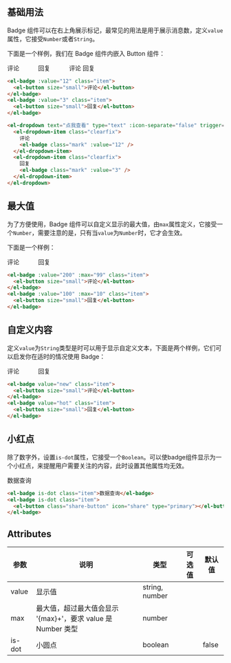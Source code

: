 ## 基础用法
Badge 组件可以在右上角展示标记，最常见的用法是用于展示消息数，定义`value`属性，它接受`Number`或者`String`。

下面是一个样例，我们在 Badge 组件内嵌入 Button 组件：

<el-row>
  <el-col :span="12">
    <el-badge :value="12" class="item">
      <el-button size="small">评论</el-button>
    </el-badge>
    <el-badge :value="3" class="item">
      <el-button size="small">回复</el-button>
    </el-badge>
  </el-col>
  <el-col :span="12">
    <el-dropdown text="点我查看" type="text" :icon-separate="false" trigger="click">
      <el-dropdown-item class="clearfix">
        评论
        <el-badge class="mark" :value="12" />
      </el-dropdown-item>
      <el-dropdown-item class="clearfix">
        回复
        <el-badge class="mark" :value="3" />
      </el-dropdown-item>
    </el-dropdown>
  </el-col>
</el-row>

```html
<el-badge :value="12" class="item">
  <el-button size="small">评论</el-button>
</el-badge>
<el-badge :value="3" class="item">
  <el-button size="small">回复</el-button>
</el-badge>

<el-dropdown text="点我查看" type="text" :icon-separate="false" trigger="click">
  <el-dropdown-item class="clearfix">
    评论
    <el-badge class="mark" :value="12" />
  </el-dropdown-item>
  <el-dropdown-item class="clearfix">
    回复
    <el-badge class="mark" :value="3" />
  </el-dropdown-item>
</el-dropdown>
```

## 最大值
为了方便使用，Badge 组件可以自定义显示的最大值，由`max`属性定义，它接受一个`Number`，需要注意的是，只有当`value`为`Number`时，它才会生效。

下面是一个样例：

<el-row>
  <el-col :span="12">
    <el-badge :value="200" :max="99" class="item">
      <el-button size="small">评论</el-button>
    </el-badge>
    <el-badge :value="100" :max="10" class="item">
      <el-button size="small">回复</el-button>
    </el-badge>
  </el-col>
</el-row>

```html
<el-badge :value="200" :max="99" class="item">
  <el-button size="small">评论</el-button>
</el-badge>
<el-badge :value="100" :max="10" class="item">
  <el-button size="small">回复</el-button>
</el-badge>
```


## 自定义内容

定义`value`为`String`类型是时可以用于显示自定义文本，下面是两个样例，它们可以启发你在适时的情况使用 Badge：


<el-row>
  <el-col :span="12">
    <el-badge value="new" class="item">
      <el-button size="small">评论</el-button>
    </el-badge>
    <el-badge value="hot" class="item">
      <el-button size="small">回复</el-button>
    </el-badge>
  </el-col>
</el-row>

```html
<el-badge value="new" class="item">
  <el-button size="small">评论</el-button>
</el-badge>
<el-badge value="hot" class="item">
  <el-button size="small">回复</el-button>
</el-badge>
```

## 小红点
除了数字外，设置`is-dot`属性，它接受一个`Boolean`。可以使badge组件显示为一个小红点，来提醒用户需要关注的内容，此时设置其他属性均无效。

<el-row>
  <el-col :span="12">
    <el-badge is-dot class="item">数据查询</el-badge>
    <el-badge is-dot class="item">
      <el-button class="share-button" icon="share" type="primary"></el-button>
    </el-badge>
  </el-col>
</el-row>

```html
<el-badge is-dot class="item">数据查询</el-badge>
<el-badge is-dot class="item">
  <el-button class="share-button" icon="share" type="primary"></el-button>
</el-badge>
```

<style scoped>
  .share-button {
    width: 36px;
    padding: 10px;
  }

  .mark {
    margin-top: 8px;
    line-height: 1;
    float: right;
  }

  .clearfix {
    @utils-clearfix;
  }

  .item {
    margin-right: 40px;
  }
</style>

## Attributes
| 参数          | 说明            | 类型            | 可选值                 | 默认值   |
|-------------  |---------------- |---------------- |---------------------- |-------- |
| value          | 显示值      | string, number          |                       |         |
| max          |  最大值，超过最大值会显示 '{max}+'，要求 value 是 Number 类型    | number  |                       |         |
| is-dot       | 小圆点    | boolean  |    |  false |
